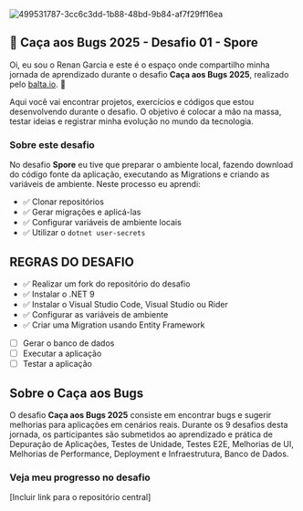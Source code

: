 ![499531787-3cc6c3dd-1b88-48bd-9b84-af7f29ff16ea](https://github.com/user-attachments/assets/313eda8b-36c9-44d0-aec7-4ec31cf22af2)

## 👻 Caça aos Bugs 2025 - Desafio 01 - Spore

Oi, eu sou o Renan Garcia e este é o espaço onde compartilho minha jornada de aprendizado durante o desafio **Caça aos Bugs 2025**, realizado pelo [balta.io](https://balta.io). 👻

Aqui você vai encontrar projetos, exercícios e códigos que estou desenvolvendo durante o desafio. O objetivo é colocar a mão na massa, testar ideias e registrar minha evolução no mundo da tecnologia.

### Sobre este desafio

No desafio **Spore** eu tive que preparar o ambiente local, fazendo download do código fonte da aplicação, executando as Migrations e criando as variáveis de ambiente.
Neste processo eu aprendi:

- ✅ Clonar repositórios
- ✅ Gerar migrações e aplicá-las
- ✅ Configurar variáveis de ambiente locais
- ✅ Utilizar o `dotnet user-secrets`

## REGRAS DO DESAFIO

- ✅ Realizar um fork do repositório do desafio
- ✅ Instalar o .NET 9
- ✅ Instalar o Visual Studio Code, Visual Studio ou Rider
- ✅ Configurar as variáveis de ambiente
- ✅ Criar uma Migration usando Entity Framework
- [ ] Gerar o banco de dados
- [ ] Executar a aplicação
- [ ] Testar a aplicação

## Sobre o Caça aos Bugs

O desafio **Caça aos Bugs 2025** consiste em encontrar bugs e sugerir melhorias para aplicações em cenários reais. Durante os 9 desafios desta jornada, os participantes são submetidos ao aprendizado e prática de Depuração de Aplicações, Testes de Unidade, Testes E2E, Melhorias de UI, Melhorias de Performance, Deployment e Infraestrutura,
Banco de Dados.

### Veja meu progresso no desafio

[Incluir link para o repositório central]
